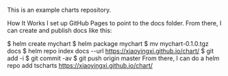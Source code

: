 This is an example charts repository.

How It Works
I set up GitHub Pages to point to the docs folder. From there, I can create and publish docs like this:

$ helm create mychart
$ helm package mychart
$ mv mychart-0.1.0.tgz docs
$ helm repo index docs --url https://xiaoyingxi.github.io/chart/
$ git add -i
$ git commit -av
$ git push origin master
From there, I can do a helm repo add tscharts https://xiaoyingxi.github.io/chart/
